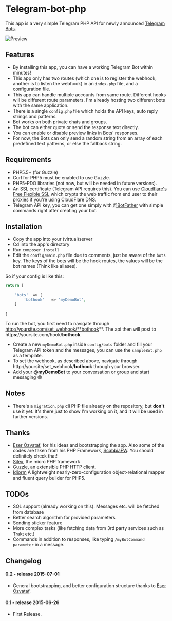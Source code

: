 # Telegram-bot-php

This app is a very simple Telegram PHP API for newly announced [Telegram Bots](https://telegram.org/blog/bot-revolution).

![Preview](http://i.imgur.com/gVsY6zB.png)

Features
---------

* By installing this app, you can have a working Telegram Bot within minutes!
* This app only has two routes (which one is to register the webhook, another is to listen the webhook) in an `index.php` file, and a configuration file.
* This app can handle multiple accounts from same route. Different hooks will be different route parameters. I'm already hosting two different bots with the same application.
* There is a single `config.php` file which holds the API keys, auto reply strings and patterns.
* Bot works on both private chats and groups.
* The bot can either quote or send the response text directly.
* You can enable or disable preview links in Bots' responses.
* For now, the Bots can only send a random string from an array of each predefined text patterns, or else the fallback string.

Requirements
---------

* PHP5.5+ (for Guzzle)
* Curl for PHP5 must be enabled to use Guzzle.
* PHP5-PDO libraries (not now, but will be needed in future versions).
* An SSL certificate (Telegram API requires this). You can use [Cloudflare's Free Flexible SSL](https://www.cloudflare.com/ssl) which crypts the web traffic from end user to their proxies if you're using CloudFlare DNS.
* Telegram API key, you can get one simply with [@BotFather](https://core.telegram.org/bots#botfather) with simple commands right after creating your bot.

Installation
---------

* Copy the app into your (virtual)server
* Cd into the app's directory
* Run `composer install`
* Edit the `config/main.php` file due to comments, just be aware of the `bots` key. The keys of the bots will be the hook routes, the values will be the bot names (Think like aliases).

So if your config is like this:

```php
return [

	'bots'	=> [
		'bothook'	=> 'myDemoBot',
	]

]
```

To run the bot, you first need to navigate through http://yoursite.com/set_webhook/**bothook**. The api then will post to http**s**://yoursite.com/hook/**bothook**.

* Create a new `myDemoBot.php` inside `config/bots` folder and fill your Telegram API token and the messages, you can use the `sampleBot.php` as a template.
* To set the webhook, as described above, navigate through http://yoursite/set_webhook/**bothook** through your browser.
* Add your **@myDemoBot** to your conversation or group and start messaging :smile:

Notes
---------

* There's a `migration.php` cli PHP file already on the repository, but **don't** use it yet. It's there just to show I'm working on it, and It will be used in further versions.

Thanks
---------

* [Eser Özvataf](http://eser.ozvataf.com), for his ideas and bootstrapping the app. Also some of the codes are taken from his PHP Framework, [ScabbiaFW](https://github.com/scabbiafw/scabbia2-fw). You should definitely check that!
* [Silex](http://silex.sensiolabs.org/), the micro PHP framework
* [Guzzle](http://guzzlephp.org/), an extensible PHP HTTP client.
* [Idiorm](http://j4mie.github.io/idiormandparis/) A lightweight nearly-zero-configuration object-relational mapper and fluent query builder for PHP5.

TODOs
---------
* SQL support (already working on this). Messages etc. will be fetched from database
* Better search algorithm for provided parameters
* Sending sticker feature
* More complex tasks (like fetching data from 3rd party services such as Trakt etc.)
* Commands in addition to responses, like typing `/myBotCommand parameter` in a message.

Changelog
---------

#### 0.2 - release 2015-07-01
* General bootstrapping, and better configuration structure thanks to [Eser Özvataf](http://eser.ozvataf.com).

#### 0.1 - release 2015-06-26
* First Release.